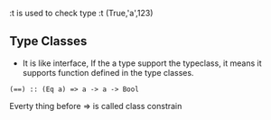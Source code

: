 :t is used to check type
:t (True,'a',123)

## Type Classes

* It is like interface, If the a type support the typeclass, it means it supports function defined in the type classes.

```
(==) :: (Eq a) => a -> a -> Bool  

```
Everty thing before => is called class constrain


